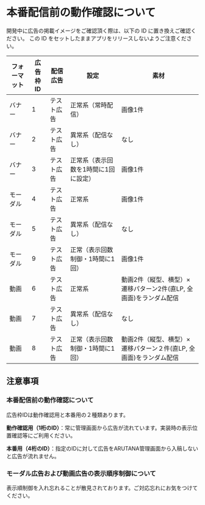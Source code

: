# 本番配信前の動作確認について

開発中に広告の掲載イメージをご確認頂く際は、以下の ID に置き換えご確認ください。
この ID をセットしたままアプリをリリースしないようご注意ください。

| フォーマット  | 広告枠ID |   配信広告 | 設定 | 素材 |
| ------ | ------- | --------- | ---- | ---- |
| バナー |   1   | テスト広告 | 正常系（常時配信） | 画像1件 |
| バナー |   2   | テスト広告 | 異常系（配信なし） | なし |
| バナー |   3   | テスト広告 | 正常系（表示回数を1時間に1回に設定） | 画像1件 |
| モーダル |   4   | テスト広告 | 正常系 |  画像1件 |
| モーダル |   5   | テスト広告 | 異常系（配信なし） | なし |
| モーダル |   9   | テスト広告 | 正常（表示回数制御・1時間に1回） | 画像1件 |
| 動画 |   6   | テスト広告 | 正常系 | 動画2件（縦型、横型）×遷移パターン2件(直LP, 全画面)をランダム配信 |
| 動画 |   7   | テスト広告 | 異常系（配信なし） | なし |
| 動画 |   8   | テスト広告 | 正常（表示回数制御・1時間に1回） | 動画2件（縦型、横型）×遷移パターン２件(直LP, 全画面)をランダム配信 |

## 注意事項

### 本番配信前の動作確認について

広告枠IDは動作確認用と本番用の２種類あります。

**動作確認用（1桁のID）**：常に管理画面から広告が流れています。実装時の表示位置確認等にご利用ください。

**本番用（4桁のID）**：指定のIDに対して広告をARUTANA管理画面から入稿しないと広告が流れません。

### モーダル広告および動画広告の表示順序制御について

表示順制御を入れ忘れることが散見されております。ご対応忘れにお気をつけてください。